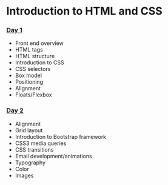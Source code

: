 # Introduction to HTML and CSS

### [Day 1](./day_1/README.md)

- Front end overview
- HTML tags
- HTML structure
- Introduction to CSS
- CSS selectors
- Box model
- Positioning
- Alignment
- Floats/Flexbox

### [Day 2](./day_2/README.md)

- Alignment
- Grid layout
- Introduction to Bootstrap framework
- CSS3 media queries
- CSS transitions
- Email development/animations
- Typography
- Color
- Images
